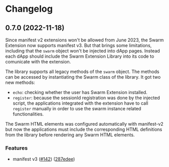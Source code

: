 # Changelog

## 0.7.0 (2022-11-18)

Since manifest v2 extensions won't be allowed from June 2023, the Swarm Extension now supports manifest v3. But that brings some limitations,
including that the `swarm` object won't be injected into dApp pages. 
Instead each dApp should include the Swarm Extension Library into its code to comunicate with the extension.

The library supports all legacy methods of the `swarm` object.
The methods can be accessed by instantiating the Swarm class of the library.
It got two new methods:
* `echo`: checking whether the user has Swarm Extension installed.
* `register`: because the sessionId registration was done by the injected script, the applications integrated with the extension have to call `register` manually in order to use the swarm instance related functionalities.

The Swarm HTML elements was configured automatically with manifest-v2 but now the applications must include the corresponding HTML definitions from the library before rendering any Swarm HTML elements.

### Features

* manifest v3 ([#142](https://github.com/ethersphere/swarm-extension/issues/142)) ([287edee](https://github.com/ethersphere/swarm-extension/commit/287edee31a0cc85e1803aba121d22383389333e6))
